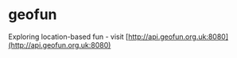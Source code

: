 # geofun
Exploring location-based fun - visit [http://api.geofun.org.uk:8080](http://api.geofun.org.uk:8080)
